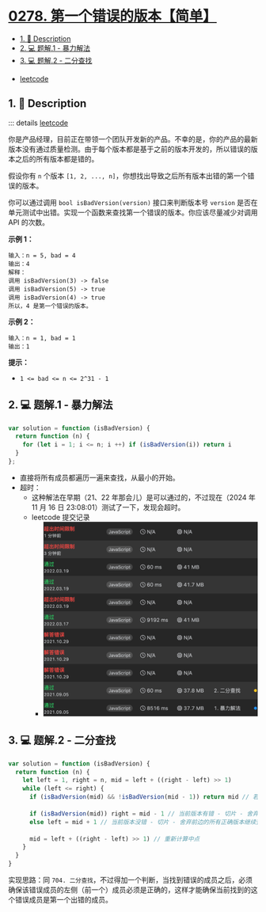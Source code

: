 # [0278. 第一个错误的版本【简单】](https://github.com/Tdahuyou/TNotes.leetcode/tree/main/notes/0278.%20%E7%AC%AC%E4%B8%80%E4%B8%AA%E9%94%99%E8%AF%AF%E7%9A%84%E7%89%88%E6%9C%AC%E3%80%90%E7%AE%80%E5%8D%95%E3%80%91)

<!-- region:toc -->
- [1. 📝 Description](#1--description)
- [2. 💻 题解.1 - 暴力解法](#2--题解1---暴力解法)
- [3. 💻 题解.2 - 二分查找](#3--题解2---二分查找)
<!-- endregion:toc -->
- [leetcode](https://leetcode.cn/problems/first-bad-version/)


## 1. 📝 Description

::: details [leetcode](https://leetcode.cn)

你是产品经理，目前正在带领一个团队开发新的产品。不幸的是，你的产品的最新版本没有通过质量检测。由于每个版本都是基于之前的版本开发的，所以错误的版本之后的所有版本都是错的。

假设你有 `n` 个版本 `[1, 2, ..., n]`，你想找出导致之后所有版本出错的第一个错误的版本。

你可以通过调用 `bool isBadVersion(version)` 接口来判断版本号 `version` 是否在单元测试中出错。实现一个函数来查找第一个错误的版本。你应该尽量减少对调用 API 的次数。

**示例 1：**
```
输入：n = 5, bad = 4
输出：4
解释：
调用 isBadVersion(3) -> false
调用 isBadVersion(5) -> true
调用 isBadVersion(4) -> true
所以，4 是第一个错误的版本。
```
**示例 2：**
```
输入：n = 1, bad = 1
输出：1
```
**提示：**

- `1 <= bad <= n <= 2^31 - 1`

## 2. 💻 题解.1 - 暴力解法

```js
var solution = function (isBadVersion) {
  return function (n) {
    for (let i = 1; i <= n; i ++) if (isBadVersion(i)) return i
  }
};
```

- 直接将所有成员都遍历一遍来查找，从最小的开始。
- 超时：
  - 这种解法在早期（21、22 年那会儿）是可以通过的，不过现在（2024 年 11 月 16 日 23:08:01）测试了一下，发现会超时。
  - leetcode 提交记录
    - ![](assets/2024-11-16-23-09-11.png)

## 3. 💻 题解.2 - 二分查找

```js
var solution = function (isBadVersion) {
  return function (n) {
    let left = 1, right = n, mid = left + ((right - left) >> 1)
    while (left <= right) {
      if (isBadVersion(mid) && !isBadVersion(mid - 1)) return mid // 若当前版本错误，且前一个版本没错，则当前版本就是第一个错误版本。

      if (isBadVersion(mid)) right = mid - 1 // 当前版本有错 - 切片 - 舍弃后续所有错误版本继续查找。
      else left = mid + 1 // 当前版本没错 - 切片 - 舍弃前边的所有正确版本继续查找。

      mid = left + ((right - left) >> 1) // 重新计算中点
    }
  }
}
```

实现思路：同 `704. 二分查找`，不过得加一个判断，当找到错误的成员之后，必须确保该错误成员的左侧（前一个）成员必须是正确的，这样才能确保当前找到的这个错误成员是第一个出错的成员。
